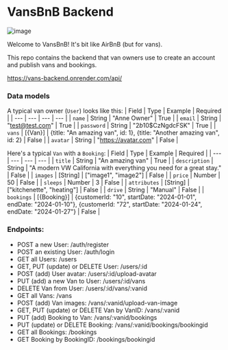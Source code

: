 # VansBnB Backend

![image](https://github.com/plabram/vans-backend/assets/12176574/99575de1-1844-4e8b-85a2-e0239e92fda2)


Welcome to VansBnB! It's bit like AirBnB (but for vans).

This repo contains the backend that van owners use to create an account and publish vans and bookings.

https://vans-backend.onrender.com/api/

### Data models

A typical van owner (`User`) looks like this:
| Field | Type | Example | Required |
| --- | --- | --- | --- |
| `name` | String | "Anne Owner" | True |
| `email` | String | "test@test.com" | True |
| `password` | String | "$2b$10$CzNgdcFSK" | True |
| `vans` | [{Van}] | {title: "An amazing van", id: 1}, {title: "Another amazing van", id: 2} | False |
| `avatar` | String | "https://avatar.com" | False |


Here's a typical `Van` with a `Booking`:
| Field | Type | Example | Required |
| --- | --- | --- | --- |
| `title` | String | "An amazing van" | True |
| `description` | String | "A modern VW California with everything you need for a great stay." | False |
| `images` | [String] | ["image1", "image2"] | False |
| `price` | Number | 50 | False |
| `sleeps` | Number | 3 | False |
| `attributes` | [String] | ["kitchenette", "heating"] | False |
| `drive` | String | "Manual" | False |
| `bookings` | [{Booking}] | {customerId: "10", startDate: "2024-01-01", endDate: "2024-01-10"}, {customerId: "72", startDate: "2024-01-24", endDate: "2024-01-27"} | False |

### Endpoints:

* POST a new User: /auth/register
* POST an existing User: /auth/login
* GET all Users: /users
* GET, PUT (update) or DELETE User: /users/:id
* POST (add) User avatar: /users/:id/upload-avatar
* PUT (add) a new Van to User: /users/:id/vans
* DELETE Van from User: /users/:id/vans/:vanid
* GET all Vans: /vans
* POST (add) Van images: /vans/:vanid/upload-van-image
* GET, PUT (update) or DELETE Van by VanID: /vans/:vanid
* PUT (add) Booking to Van: /vans/:vanid/bookings
* PUT (update) or DELETE Booking: /vans/:vanid/bookings/bookingid
* GET all Bookings: /bookings
* GET Booking by BookingID: /bookings/bookingid
